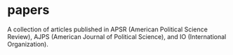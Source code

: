 # papers
A collection of articles published in APSR (American Political Science Review), AJPS (American Journal of Political Science), and IO (International Organization). 
